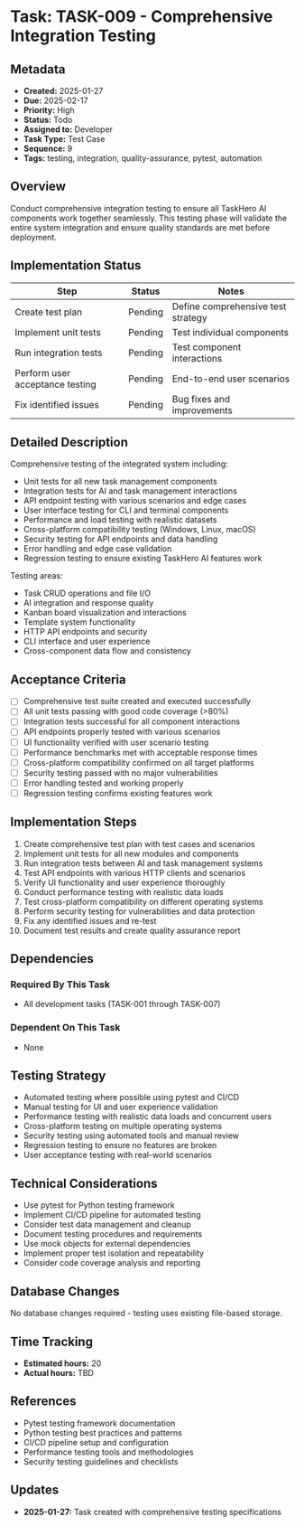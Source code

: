 # Task: TASK-009 - Comprehensive Integration Testing

## Metadata
- **Created:** 2025-01-27
- **Due:** 2025-02-17
- **Priority:** High
- **Status:** Todo
- **Assigned to:** Developer
- **Task Type:** Test Case
- **Sequence:** 9
- **Tags:** testing, integration, quality-assurance, pytest, automation

## Overview
Conduct comprehensive integration testing to ensure all TaskHero AI components work together seamlessly. This testing phase will validate the entire system integration and ensure quality standards are met before deployment.

## Implementation Status
| Step | Status | Notes |
|------|--------|-------|
| Create test plan | Pending | Define comprehensive test strategy |
| Implement unit tests | Pending | Test individual components |
| Run integration tests | Pending | Test component interactions |
| Perform user acceptance testing | Pending | End-to-end user scenarios |
| Fix identified issues | Pending | Bug fixes and improvements |

## Detailed Description
Comprehensive testing of the integrated system including:
- Unit tests for all new task management components
- Integration tests for AI and task management interactions
- API endpoint testing with various scenarios and edge cases
- User interface testing for CLI and terminal components
- Performance and load testing with realistic datasets
- Cross-platform compatibility testing (Windows, Linux, macOS)
- Security testing for API endpoints and data handling
- Error handling and edge case validation
- Regression testing to ensure existing TaskHero AI features work

Testing areas:
- Task CRUD operations and file I/O
- AI integration and response quality
- Kanban board visualization and interactions
- Template system functionality
- HTTP API endpoints and security
- CLI interface and user experience
- Cross-component data flow and consistency

## Acceptance Criteria
- [ ] Comprehensive test suite created and executed successfully
- [ ] All unit tests passing with good code coverage (>80%)
- [ ] Integration tests successful for all component interactions
- [ ] API endpoints properly tested with various scenarios
- [ ] UI functionality verified with user scenario testing
- [ ] Performance benchmarks met with acceptable response times
- [ ] Cross-platform compatibility confirmed on all target platforms
- [ ] Security testing passed with no major vulnerabilities
- [ ] Error handling tested and working properly
- [ ] Regression testing confirms existing features work

## Implementation Steps
1. Create comprehensive test plan with test cases and scenarios
2. Implement unit tests for all new modules and components
3. Run integration tests between AI and task management systems
4. Test API endpoints with various HTTP clients and scenarios
5. Verify UI functionality and user experience thoroughly
6. Conduct performance testing with realistic data loads
7. Test cross-platform compatibility on different operating systems
8. Perform security testing for vulnerabilities and data protection
9. Fix any identified issues and re-test
10. Document test results and create quality assurance report

## Dependencies
### Required By This Task
- All development tasks (TASK-001 through TASK-007)

### Dependent On This Task
- None

## Testing Strategy
- Automated testing where possible using pytest and CI/CD
- Manual testing for UI and user experience validation
- Performance testing with realistic data loads and concurrent users
- Cross-platform testing on multiple operating systems
- Security testing using automated tools and manual review
- Regression testing to ensure no features are broken
- User acceptance testing with real-world scenarios

## Technical Considerations
- Use pytest for Python testing framework
- Implement CI/CD pipeline for automated testing
- Consider test data management and cleanup
- Document testing procedures and requirements
- Use mock objects for external dependencies
- Implement proper test isolation and repeatability
- Consider code coverage analysis and reporting

## Database Changes
No database changes required - testing uses existing file-based storage.

## Time Tracking
- **Estimated hours:** 20
- **Actual hours:** TBD

## References
- Pytest testing framework documentation
- Python testing best practices and patterns
- CI/CD pipeline setup and configuration
- Performance testing tools and methodologies
- Security testing guidelines and checklists

## Updates
- **2025-01-27:** Task created with comprehensive testing specifications 